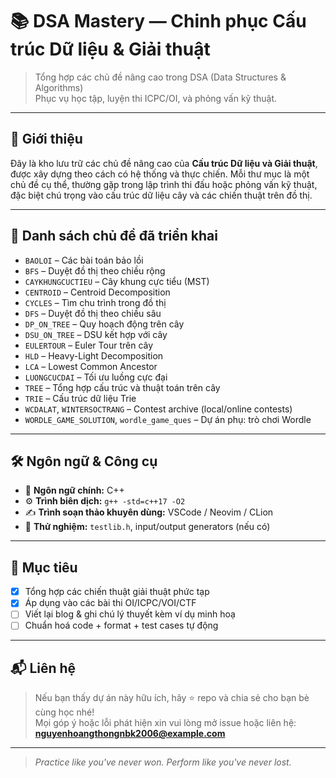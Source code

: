 # 📚 DSA Mastery — Chinh phục Cấu trúc Dữ liệu & Giải thuật

> Tổng hợp các chủ đề nâng cao trong DSA (Data Structures & Algorithms)  
> Phục vụ học tập, luyện thi ICPC/OI, và phỏng vấn kỹ thuật.

---

## 🚀 Giới thiệu

Đây là kho lưu trữ các chủ đề nâng cao của **Cấu trúc Dữ liệu và Giải thuật**, được xây dựng theo cách có hệ thống và thực chiến. Mỗi thư mục là một chủ đề cụ thể, thường gặp trong lập trình thi đấu hoặc phỏng vấn kỹ thuật, đặc biệt chú trọng vào cấu trúc dữ liệu cây và các chiến thuật trên đồ thị.

---

## 📂 Danh sách chủ đề đã triển khai

- `BAOLOI` – Các bài toán bảo lồi
- `BFS` – Duyệt đồ thị theo chiều rộng
- `CAYKHUNGCUCTIEU` – Cây khung cực tiểu (MST)
- `CENTROID` – Centroid Decomposition
- `CYCLES` – Tìm chu trình trong đồ thị
- `DFS` – Duyệt đồ thị theo chiều sâu
- `DP_ON_TREE` – Quy hoạch động trên cây
- `DSU_ON_TREE` – DSU kết hợp với cây
- `EULERTOUR` – Euler Tour trên cây
- `HLD` – Heavy-Light Decomposition
- `LCA` – Lowest Common Ancestor
- `LUONGCUCDAI` – Tối ưu luồng cực đại
- `TREE` – Tổng hợp cấu trúc và thuật toán trên cây
- `TRIE` – Cấu trúc dữ liệu Trie
- `WCDALAT`, `WINTERSOCTRANG` – Contest archive (local/online contests)
- `WORDLE_GAME_SOLUTION`, `wordle_game_ques` – Dự án phụ: trò chơi Wordle

---

## 🛠️ Ngôn ngữ & Công cụ

- 🧠 **Ngôn ngữ chính:** C++
- ⚙️ **Trình biên dịch:** `g++ -std=c++17 -O2`
- ✍️ **Trình soạn thảo khuyên dùng:** VSCode / Neovim / CLion
- 🧪 **Thử nghiệm:** `testlib.h`, input/output generators (nếu có)

---

## 🎯 Mục tiêu

- [x] Tổng hợp các chiến thuật giải thuật phức tạp
- [x] Áp dụng vào các bài thi OI/ICPC/VOI/CTF
- [ ] Viết lại blog & ghi chú lý thuyết kèm ví dụ minh hoạ
- [ ] Chuẩn hoá code + format + test cases tự động

---

## 📬 Liên hệ

> Nếu bạn thấy dự án này hữu ích, hãy ⭐ repo và chia sẻ cho bạn bè cùng học nhé!  
> Mọi góp ý hoặc lỗi phát hiện xin vui lòng mở issue hoặc liên hệ: **nguyenhoangthongnbk2006@example.com**

---

> *Practice like you've never won. Perform like you've never lost.*

